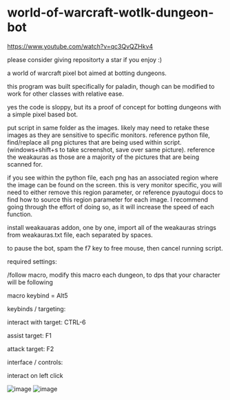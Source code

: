 # world-of-warcraft-wotlk-dungeon-bot

https://www.youtube.com/watch?v=qc3QvQZHkv4

please consider giving repositorty a star if you enjoy :)

a world of warcraft pixel bot aimed at botting dungeons.

this program was built specifically for paladin, though can be modified to work for other classes with relative ease.

yes the code is sloppy, but its a proof of concept for botting dungeons with a simple pixel based bot.

put script in same folder as the images. likely may need to retake these images as they are sensitive to specific monitors.
reference python file, find/replace all png pictures that are being used within script. (windows+shift+s to take screenshot, save over same picture).
reference the weakauras as those are a majority of the pictures that are being scanned for.

if you see within the python file, each png has an associated region where the image can be found on the screen. this is very monitor specific, you will need to
either remove this region parameter, or reference pyautogui docs to find how to source this region parameter for each image. I recommend going through the effort 
of doing so, as it will increase the speed of each function.

install weakauaras addon, one by one, import all of the weakauras strings from weakauras.txt file, each separated by spaces.

to pause the bot, spam the f7 key to free mouse, then cancel running script.

required settings:

/follow macro, modify this macro each dungeon, to dps that your character will be following

macro keybind = Alt5
  
keybinds / targeting:

interact with target: CTRL-6

assist target: F1

attack target: F2

interface / controls:

interact on left click
  
![image](https://user-images.githubusercontent.com/95959417/198861122-0e000cb5-4553-4466-98c8-bdd01f550a0d.png)
![image](https://user-images.githubusercontent.com/95959417/198861184-c18ddd87-f51f-48c3-9f7b-d2c3512f389a.png)

